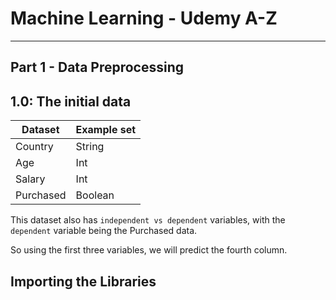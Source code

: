# Machine Learning - Udemy A-Z

***

## Part 1 - Data Preprocessing

## 1.0: The initial data

Dataset		| Example set 
---			| ---
Country		| String 
Age			| Int
Salary		| Int
Purchased 	| Boolean

This dataset also has `independent vs dependent` variables, with the `dependent` variable being the Purchased data.

So using the first three variables, we will predict the fourth column.

## Importing the Libraries